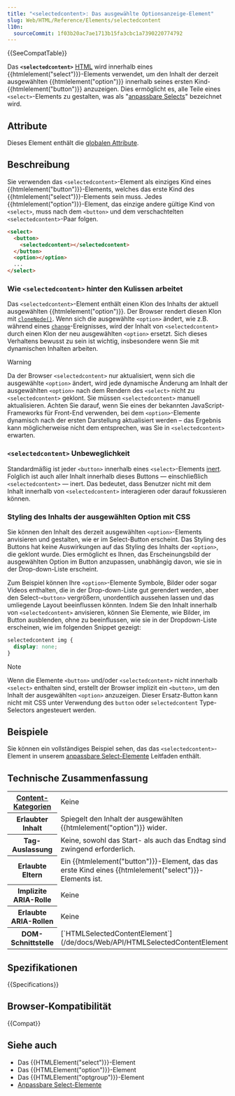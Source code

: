 ```yaml
---
title: "<selectedcontent>: Das ausgewählte Optionsanzeige-Element"
slug: Web/HTML/Reference/Elements/selectedcontent
l10n:
  sourceCommit: 1f03b20ac7ae1713b15fa3cbc1a7390220774792
---
```


{{SeeCompatTable}}

Das **`<selectedcontent>`** [HTML](/de/docs/Web/HTML) wird innerhalb eines {{htmlelement("select")}}-Elements verwendet, um den Inhalt der derzeit ausgewählten {{htmlelement("option")}} innerhalb seines ersten Kind-{{htmlelement("button")}} anzuzeigen. Dies ermöglicht es, alle Teile eines `<select>`-Elements zu gestalten, was als "[anpassbare Selects](/de/docs/Learn_web_development/Extensions/Forms/Customizable_select)" bezeichnet wird.

## Attribute

Dieses Element enthält die [globalen Attribute](/de/docs/Web/HTML/Reference/Global_attributes).

## Beschreibung

Sie verwenden das `<selectedcontent>`-Element als einziges Kind eines {{htmlelement("button")}}-Elements, welches das erste Kind des {{htmlelement("select")}}-Elements sein muss. Jedes {{htmlelement("option")}}-Element, das einzige andere gültige Kind von `<select>`, muss nach dem `<button>` und dem verschachtelten `<selectedcontent>`-Paar folgen.

```html
<select>
  <button>
    <selectedcontent></selectedcontent>
  </button>
  <option></option>
  ...
</select>
```

### Wie `<selectedcontent>` hinter den Kulissen arbeitet

Das `<selectedcontent>`-Element enthält einen Klon des Inhalts der aktuell ausgewählten {{htmlelement("option")}}. Der Browser rendert diesen Klon mit [`cloneNode()`](/de/docs/Web/API/Node/cloneNode). Wenn sich die ausgewählte `<option>` ändert, wie z.B. während eines [`change`](HTMLElement/change_event)-Ereignisses, wird der Inhalt von `<selectedcontent>` durch einen Klon der neu ausgewählten `<option>` ersetzt. Sich dieses Verhaltens bewusst zu sein ist wichtig, insbesondere wenn Sie mit dynamischen Inhalten arbeiten.

> [!WARNING]
> Da der Browser `<selectedcontent>` nur aktualisiert, wenn sich die ausgewählte `<option>` ändert, wird jede dynamische Änderung am Inhalt der ausgewählten `<option>` nach dem Rendern des `<select>` nicht zu `<selectedcontent>` geklont. Sie müssen `<selectedcontent>` manuell aktualisieren. Achten Sie darauf, wenn Sie eines der bekannten JavaScript-Frameworks für Front-End verwenden, bei dem `<option>`-Elemente dynamisch nach der ersten Darstellung aktualisiert werden – das Ergebnis kann möglicherweise nicht dem entsprechen, was Sie in `<selectedcontent>` erwarten.

### `<selectedcontent>` Unbeweglichkeit

Standardmäßig ist jeder `<button>` innerhalb eines `<select>`-Elements [inert](/de/docs/Web/HTML/Reference/Global_attributes/inert). Folglich ist auch aller Inhalt innerhalb dieses Buttons — einschließlich `<selectedcontent>` — inert. Das bedeutet, dass Benutzer nicht mit dem Inhalt innerhalb von `<selectedcontent>` interagieren oder darauf fokussieren können.

### Styling des Inhalts der ausgewählten Option mit CSS

Sie können den Inhalt des derzeit ausgewählten `<option>`-Elements anvisieren und gestalten, wie er im Select-Button erscheint. Das Styling des Buttons hat keine Auswirkungen auf das Styling des Inhalts der `<option>`, die geklont wurde. Dies ermöglicht es Ihnen, das Erscheinungsbild der ausgewählten Option im Button anzupassen, unabhängig davon, wie sie in der Drop-down-Liste erscheint.

Zum Beispiel können Ihre `<option>`-Elemente Symbole, Bilder oder sogar Videos enthalten, die in der Drop-down-Liste gut gerendert werden, aber den Select-`<button>` vergrößern, unordentlich aussehen lassen und das umliegende Layout beeinflussen könnten. Indem Sie den Inhalt innerhalb von `<selectedcontent>` anvisieren, können Sie Elemente, wie Bilder, im Button ausblenden, ohne zu beeinflussen, wie sie in der Dropdown-Liste erscheinen, wie im folgenden Snippet gezeigt:

```css
selectedcontent img {
  display: none;
}
```

> [!NOTE]
> Wenn die Elemente `<button>` und/oder `<selectedcontent>` nicht innerhalb `<select>` enthalten sind, erstellt der Browser implizit ein `<button>`, um den Inhalt der ausgewählten `<option>` anzuzeigen. Dieser Ersatz-Button kann nicht mit CSS unter Verwendung des `button` oder `selectedcontent` Type-Selectors angesteuert werden.

## Beispiele

Sie können ein vollständiges Beispiel sehen, das das `<selectedcontent>`-Element in unserem [anpassbare Select-Elemente](/de/docs/Learn_web_development/Extensions/Forms/Customizable_select) Leitfaden enthält.

## Technische Zusammenfassung

<table class="properties">
  <tbody>
    <tr>
      <th scope="row">
        <a href="/de/docs/Web/HTML/Guides/Content_categories"
          >Content-Kategorien</a
        >
      </th>
      <td>
       Keine
      </td>
    </tr>
    <tr>
      <th scope="row">Erlaubter Inhalt</th>
      <td>
        Spiegelt den Inhalt der ausgewählten {{htmlelement("option")}} wider.
      </td>
    </tr>
    <tr>
      <th scope="row">Tag-Auslassung</th>
      <td>Keine, sowohl das Start- als auch das Endtag sind zwingend erforderlich.</td>
    </tr>
    <tr>
      <th scope="row">Erlaubte Eltern</th>
      <td>
        Ein {{htmlelement("button")}}-Element, das das erste Kind eines {{htmlelement("select")}}-Elements ist.
      </td>
    </tr>
    <tr>
      <th scope="row">Implizite ARIA-Rolle</th>
      <td>
        Keine
      </td>
    </tr>
    <tr>
      <th scope="row">Erlaubte ARIA-Rollen</th>
      <td>
        Keine
      </td>
    </tr>
    <tr>
      <th scope="row">DOM-Schnittstelle</th>
      <td>[`HTMLSelectedContentElement`](/de/docs/Web/API/HTMLSelectedContentElement)</td>
    </tr>
  </tbody>
</table>

## Spezifikationen

{{Specifications}}

## Browser-Kompatibilität

{{Compat}}

## Siehe auch

- Das {{HTMLElement("select")}}-Element
- Das {{HTMLElement("option")}}-Element
- Das {{HTMLElement("optgroup")}}-Element
- [Anpassbare Select-Elemente](/de/docs/Learn_web_development/Extensions/Forms/Customizable_select)
